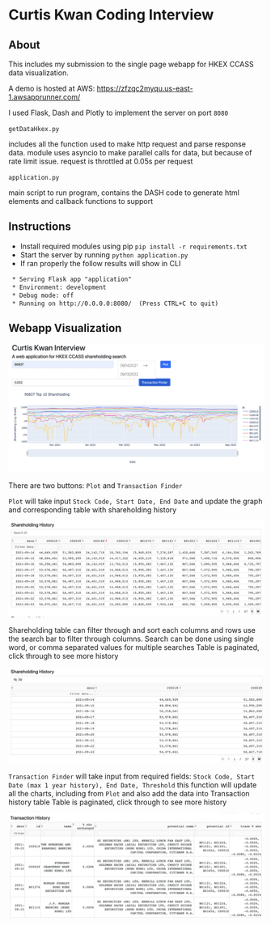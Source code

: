 # Curtis Kwan Coding Interview

## About

This includes my submission to the single page webapp for HKEX CCASS data visualization.

A demo is hosted at AWS: https://zfzqc2myqu.us-east-1.awsapprunner.com/


I used Flask, Dash and Plotly to implement the server on port `8080`

`getDataHkex.py` 

includes all the function used to make http request and parse response data.
module uses asyncio to make parallel calls for data, but because of rate limit issue. request is throttled at 0.05s per request

`application.py`

main script to run program, contains the DASH code to generate html elements and callback functions to support

## Instructions

- Install required modules using pip `pip install -r requirements.txt`
- Start the server by running `python application.py`
- If ran properly the follow results will show in CLI
```commandline
 * Serving Flask app "application"
 * Environment: development
 * Debug mode: off
 * Running on http://0.0.0.0:8080/  (Press CTRL+C to quit)
```
## Webapp Visualization
![Alt text](asset/trend_plot.png?raw=true "Front Page")

There are two buttons: `Plot` and `Transaction Finder`

`Plot` will take input `Stock Code, Start Date, End Date`
and update the graph and corresponding table with shareholding history

![Alt text](asset/trend_table.png?raw=true "Front Page")

Shareholding table can filter through and sort each columns and rows
use the search bar to filter through columns. 
Search can be done using single word, or comma separated values for multiple searches
Table is paginated, click through to see more history

![Alt text](asset/trend_table_filter.png?raw=true "Front Page")

`Transaction Finder` will take input from required fields:
`Stock Code, Start Date (max 1 year history), End Date, Threshold`
this function will update all the charts, including from `Plot` and also add the data into Transaction history table
Table is paginated, click through to see more history

![Alt text](asset/trans_table.png?raw=true "Front Page")




